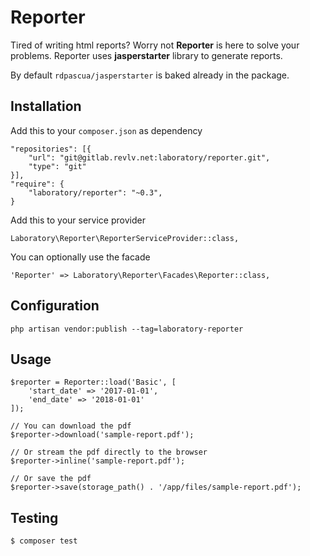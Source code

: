 # Reporter

Tired of writing html reports? Worry not **Reporter** is here to solve your problems. Reporter uses
**jasperstarter** library to generate reports.

By default `rdpascua/jasperstarter` is baked already in the package.

## Installation

Add this to your `composer.json` as dependency

    "repositories": [{
        "url": "git@gitlab.revlv.net:laboratory/reporter.git",
        "type": "git"
    }],
    "require": {
        "laboratory/reporter": "~0.3",
    }

Add this to your service provider

    Laboratory\Reporter\ReporterServiceProvider::class,

You can optionally use the facade

    'Reporter' => Laboratory\Reporter\Facades\Reporter::class,

## Configuration

    php artisan vendor:publish --tag=laboratory-reporter

## Usage

    $reporter = Reporter::load('Basic', [
        'start_date' => '2017-01-01',
        'end_date' => '2018-01-01'
    ]);

    // You can download the pdf
    $reporter->download('sample-report.pdf');

    // Or stream the pdf directly to the browser
    $reporter->inline('sample-report.pdf');

    // Or save the pdf
    $reporter->save(storage_path() . '/app/files/sample-report.pdf');

## Testing

    $ composer test



